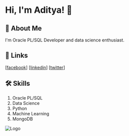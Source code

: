 
# Hi, I'm Aditya! 👋


## 🚀 About Me
I'm Oracle PL/SQL Developer and data science enthusiast. 


## 🔗 Links
[[facebook](https://www.facebook.com/garimella.aditya)]
[[linkedin](https://www.linkedin.com/in/aditya-gangadharam-5a4484101/)]
[[twitter](https://twitter.com/AdityaGGarimell)]


## 🛠 Skills
1. Oracle PL/SQL
2. Data Science
3. Python
4. Machine Learning
5. MongoDB



![Logo](https://github-readme-stats.vercel.app/api?username=adityagangadharam&&show_icons=true&title_color=ffffff&icon_color=bb2acf&text_color=daf7dc&bg_color=151515)

